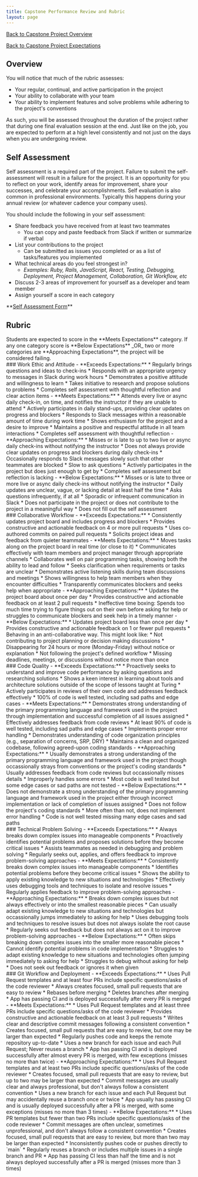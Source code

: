 ```yaml
---
title: Capstone Performance Review and Rubric
layout: page
---
```


[Back to Capstone Project Overview](./index.html)

[Back to Capstone Project Expectations](./expectations.html)

## Overview

You will notice that much of the rubric assesses:
* Your regular, continual, and active participation in the project
* Your ability to collaborate with your team
* Your ability to implement features and solve problems while adhering to the project's conventions

As such, you will be assessed throughout the duration of the project rather that during one final evaluation session at the end. Just like on the job, you are expected to perform at a high level consistently and not just on the days when you are undergoing review.

## Self Assessment

Self assessment is a required part of the project. Failure to submit the self-assessment will result in a failure for the project. It is an opportunity for you to reflect on your work, identify areas for improvement, share your successes, and celebrate your accomplishments. Self evaluation is also common in professional environments. Typically this happens during your annual review (or whatever cadence your company uses). 

You should include the following in your self assessment:
* Share feedback you have received from at least two teammates
  * You can copy and paste feedback from Slack if written or summarize if verbal
* List your contributions to the project
  * Can be submitted as issues you completed or as a list of tasks/features you implemented
* What technical areas do you feel strongest in?
  * _Examples: Ruby, Rails, JavaScript, React, Testing, Debugging, Deployment, Project Management, Collaboration, Git Workflow, etc_
* Discuss 2-3 areas of improvement for yourself as a developer and team member
* Assign yourself a score in each category

<section class="call-to-action">
**<a href="https://forms.gle/Z3WYHp1VcCndJ3MT7" target="_blank">Self Assessment Form</a>**
</section>

## Rubric
<section class="note">
Students are expected to score in the **Meets Expectations** category. If any one category score is **Below Expectations** _OR_ two or more categories are **Approaching Expectations**, the project will be considered failing.
</section>

<section class="dropdown">
### Work Ethic and Attitude
- **Exceeds Expectations:**
  * Regularly brings questions and ideas to check-ins
  * Responds with an appropriate urgency to messages in Slack during work hours
  * Demonstrates a positive attitude and willingness to learn
  * Takes initiative to research and propose solutions to problems
  * Completes self assessment with thoughtful reflection and clear action items
- **Meets Expectations:**
  * Attends every live or async daily check-in, on time, and notifies the instructor if they are unable to attend
  * Actively participates in daily stand-ups, providing clear updates on progress and blockers
  * Responds to Slack messages within a reasonable amount of time during work time
  * Shows enthusiasm for the project and a desire to improve
  * Maintains a positive and respectful attitude in all team interactions
  * Completes self assessment with thoughtful reflection
- **Approaching Expectations:**
  * Misses or is late to up to two live or async daily check-ins without notifying the instructor
  * Does not always provide clear updates on progress and blockers during daily check-ins
  * Occasionally responds to Slack messages slowly such that other teammates are blocked
  * Slow to ask questions
  * Actively participates in the project but does just enough to get by
  * Completes self assessment but reflection is lacking
- **Below Expectations:**
  * Misses or is late to three or more live or async daily check-ins without notifying the instructor
  * Daily updates are unclear, vague, or lacking detail at least half the time
  * Asks questions infrequently, if at all
  * Sporadic or infrequent communication in Slack
  * Does not participate in the project or does not contribute to the project in a meaningful way
  * Does not fill out the self assessment
</section>

<section class="dropdown">
### Collaborative Workflow
- **Exceeds Expectations:**
  * Consistently updates project board and includes progress and blockers
  * Provides constructive and actionable feedback on 4 or more pull requests
  * Uses co-authored commits on paired pull requests
  * Solicits project ideas and feedback from quieter teammates
- **Meets Expectations:**
  * Moves tasks along on the project board in real time (or close to it)
  * Communicates effectively with team members and project manager through appropriate channels
  * Collaborates well on pair programming tasks, showing both the ability to lead and follow
  * Seeks clarification when requirements or tasks are unclear
  * Demonstrates active listening skills during team discussions and meetings
  * Shows willingness to help team members when they encounter difficulties
  * Transparently communicates blockers and seeks help when appropriate
- **Approaching Expectations:**
  * Updates the project board about once per day
  * Provides constructive and actionable feedback on at least 2 pull requests
  * Ineffective time boxing: Spends too much time trying to figure things out on their own before asking for help or struggles to communicate blockers and seek help in a timely manner
- **Below Expectations:**
  * Updates project board less than once per day
  * Provides constructive and actionable feedback on 1 or fewer pull requests
  * Behaving in an anti-collaborative way. This might look like:
    * Not contributing to project planning or decision making discussions
    * Disappearing for 24 hours or more (Monday-Friday) without notice or explanation
    * Not following the project's defined workflow
    * Missing deadlines, meetings, or discussions without notice more than once
</section>

<section class="dropdown">
### Code Quality
- **Exceeds Expectations:**
  * Proactively seeks to understand and improve code performance by asking questions and researching solutions
  * Shows a keen interest in learning about tools and architecture solutions outside of the scope of lessons taught at Turing
  * Actively participates in reviews of their own code and addresses feedback effectively
  * 100% of code is well tested, including sad paths and edge cases
- **Meets Expectations:**
  * Demonstrates strong understanding of the primary programming language and framework used in the project through implementation and successful completion of all issues assigned
  * Effectively addresses feedback from code reviews
  * At least 90% of code is well tested, including sad paths and edge cases
  * Implements proper error handling
  * Demonstrates understanding of code organization principles (e.g., separation of concerns, SRP, DRY)
  * Maintains a clean and organized codebase, following agreed-upon coding standards
- **Approaching Expectations:**
  * Usually demonstrates a strong understanding of the primary programming language and framework used in the project though occassionally strays from conventions or the project's coding standards
  * Usually addresses feedback from code reviews but occassionally misses details
  * Improperly handles some errors
  * Most code is well tested but some edge cases or sad paths are not tested
- **Below Expectations:**
  * Does not demonstrate a strong understanding of the primary programming language and framework used in the project either through incorrect implementation or lack of completion of issues assigned
  * Does not follow the project's coding standards
  * More often than not, does not implement error handling
  * Code is not well tested missing many edge cases and sad paths
</section>

<section class="dropdown">
### Technical Problem Solving
- **Exceeds Expectations:**
  * Always breaks down complex issues into manageable components
  * Proactively identifies potential problems and proposes solutions before they become critical issues
  * Assists teammates as needed in debugging and problem solving
  * Regularly seeks out, applies, and offers feedback to improve problem-solving approaches
- **Meets Expectations:**
  * Consistently breaks down complex issues into manageable components
  * Identifies potential problems before they become critical issues
  * Shows the ability to apply existing knowledge to new situations and technologies
  * Effectively uses debugging tools and techniques to isolate and resolve issues
  * Regularly applies feedback to improve problem-solving approaches
- **Approaching Expectations:**
  * Breaks down complex issues but not always effectively or into the smallest reasonable pieces
  * Can usually adapt existing knowledge to new situations and technologies but occassionally jumps immediately to asking for help
  * Uses debugging tools and techniques to resolve issues but does not always isolate the root cause
  * Regularly seeks out feedback but does not always act on it to improve problem-solving approaches
- **Below Expectations:**
  * Often skips breaking down complex issues into the smaller more reasonable pieces
  * Cannot identify potential problems in code implementation
  * Struggles to adapt existing knowledge to new situations and technologies often jumping immediately to asking for help
  * Struggles to debug without asking for help
  * Does not seek out feedback or ignores it when given
</section>

<section class="dropdown">
### Git Workflow and Deployment
- **Exceeds Expectations:**
  * Uses Pull Request templates and at least four PRs include specific questions/asks of the code reviewer
  * Always creates focused, small pull requests that are easy to review
  * Rebases before merging
  * Deletes branches after merging
  * App has passing CI and is deployed successfully after every PR is merged
- **Meets Expectations:**
  * Uses Pull Request templates and at least three PRs include specific questions/asks of the code reviewer
  * Provides constructive and actionable feedback on at least 3 pull requests
  * Writes clear and descriptive commit messages following a consistent convention
  * Creates focused, small pull requests that are easy to review, but one may be larger than expected
  * Regularly pushes code and keeps the remote repository up-to-date
  * Uses a new branch for each issue and each Pull Request; Never reuses a branch
  * App has passing CI and is deployed successfully after almost every PR is merged, with few exceptions (misses no more than twice)
- **Approaching Expectations:**
  * Uses Pull Request templates and at least two PRs include specific questions/asks of the code reviewer
  * Creates focused, small pull requests that are easy to review, but up to two may be larger than expected
  * Commit messages are usually clear and always professional, but don't always follow a consistent convention
  * Uses a new branch for each issue and each Pull Request but may accidentally reuse a branch once or twice
  * App usually has passing CI and is usually deployed successfully after a PR is merged, with some exceptions (misses no more than 3 times)
- **Below Expectations:**
  * Uses PR templates but fewer than two PRs include specific questions/asks of the code reviewer
  * Commit messages are often unclear, sometimes unprofessional, and don't always follow a consistent convention
  * Creates focused, small pull requests that are easy to review, but more than two may be larger than expected
  * Inconsistently pushes code or pushes directly to `main`
  * Regularly reuses a branch or includes multiple issues in a single branch and PR
  * App has passing CI less than half the time and is not always deployed successfully after a PR is merged (misses more than 3 times)  
</section>


